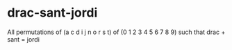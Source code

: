 # drac-sant-jordi
All permutations of (a c d i j n o r s t) of (0 1 2 3 4 5 6 7 8 9) such that drac + sant = jordi
